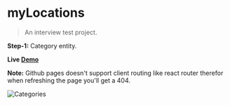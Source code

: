 # myLocations
> An interview test project.

**Step-1:** Category entity.

**Live [Demo](https://nadavshaar.github.io/myLocations/)** 

**Note:** Github pages doesn't support client routing like react router therefor when refreshing the page you'll get a 404.

![Categories](https://user-images.githubusercontent.com/8030614/95834903-3d2a8280-0d46-11eb-9ce7-e59273638a4c.gif)
